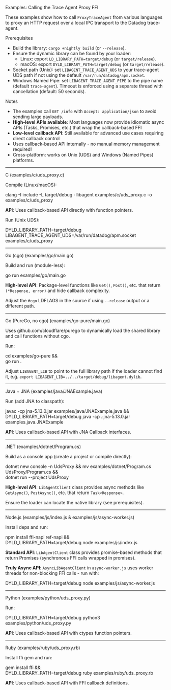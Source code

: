 Examples: Calling the Trace Agent Proxy FFI

These examples show how to call `ProxyTraceAgent` from various languages to proxy an HTTP request over a local IPC transport to the Datadog trace-agent.

Prerequisites
- Build the library: `cargo +nightly build` (or `--release`).
- Ensure the dynamic library can be found by your loader:
  - Linux: export `LD_LIBRARY_PATH=target/debug` (or `target/release`).
  - macOS: export `DYLD_LIBRARY_PATH=target/debug` (or `target/release`).
- Socket path (Unix): set `LIBAGENT_TRACE_AGENT_UDS` to your trace-agent UDS path if not using the default `/var/run/datadog/apm.socket`.
- Windows Named Pipe: set `LIBAGENT_TRACE_AGENT_PIPE` to the pipe name (default `trace-agent`). Timeout is enforced using a separate thread with cancellation (default: 50 seconds).

Notes
- The examples call `GET /info` with `Accept: application/json` to avoid sending large payloads.
- **High-level APIs available**: Most languages now provide idiomatic async APIs (Tasks, Promises, etc.) that wrap the callback-based FFI
- **Low-level callback API**: Still available for advanced use cases requiring direct callback control
- Uses callback-based API internally - no manual memory management required!
- Cross-platform: works on Unix (UDS) and Windows (Named Pipes) platforms.

---

C (examples/c/uds_proxy.c)

Compile (Linux/macOS):

clang -I include -L target/debug -llibagent examples/c/uds_proxy.c -o examples/c/uds_proxy

**API**: Uses callback-based API directly with function pointers.

Run (Unix UDS):

DYLD_LIBRARY_PATH=target/debug \
LIBAGENT_TRACE_AGENT_UDS=/var/run/datadog/apm.socket \
examples/c/uds_proxy

---

Go (cgo) (examples/go/main.go)

Build and run (module-less):

go run examples/go/main.go

**High-level API**: Package-level functions like `Get()`, `Post()`, etc. that return `(*Response, error)` and hide callback complexity.

Adjust the `#cgo` LDFLAGS in the source if using `--release` output or a different path.

---

Go (PureGo, no cgo) (examples/go-pure/main.go)

Uses github.com/cloudflare/purego to dynamically load the shared library and call functions without cgo.

Run:

cd examples/go-pure && \
go run .

Adjust `LIBAGENT_LIB` to point to the full library path if the loader cannot find it, e.g. `export LIBAGENT_LIB=../../target/debug/libagent.dylib`.

---

Java + JNA (examples/java/JNAExample.java)

Run (add JNA to classpath):

javac -cp jna-5.13.0.jar examples/java/JNAExample.java && \
DYLD_LIBRARY_PATH=target/debug java -cp .:jna-5.13.0.jar examples.java.JNAExample

**API**: Uses callback-based API with JNA Callback interfaces.

---

.NET (examples/dotnet/Program.cs)

Build as a console app (create a project or compile directly):

dotnet new console -n UdsProxy && mv examples/dotnet/Program.cs UdsProxy/Program.cs && \
dotnet run --project UdsProxy

**High-level API**: `LibAgentClient` class provides async methods like `GetAsync()`, `PostAsync()`, etc. that return `Task<Response>`.

Ensure the loader can locate the native library (see prerequisites).

---

Node.js (examples/js/index.js & examples/js/async-worker.js)

Install deps and run:

npm install ffi-napi ref-napi && \
DYLD_LIBRARY_PATH=target/debug node examples/js/index.js

**Standard API**: `LibAgentClient` class provides promise-based methods that return Promises (synchronous FFI calls wrapped in promises).

**Truly Async API**: `AsyncLibAgentClient` in `async-worker.js` uses worker threads for non-blocking FFI calls - run with:

DYLD_LIBRARY_PATH=target/debug node examples/js/async-worker.js

---

Python (examples/python/uds_proxy.py)

Run:

DYLD_LIBRARY_PATH=target/debug python3 examples/python/uds_proxy.py

**API**: Uses callback-based API with ctypes function pointers.

---

Ruby (examples/ruby/uds_proxy.rb)

Install ffi gem and run:

gem install ffi && \
DYLD_LIBRARY_PATH=target/debug ruby examples/ruby/uds_proxy.rb

**API**: Uses callback-based API with FFI callback definitions.
